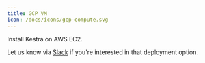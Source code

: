 ```yaml
---
title: GCP VM
icon: /docs/icons/gcp-compute.svg
---
```


Install Kestra on AWS EC2.

Let us know via [Slack](https://kestra.io/slack) if you're interested in that deployment option.